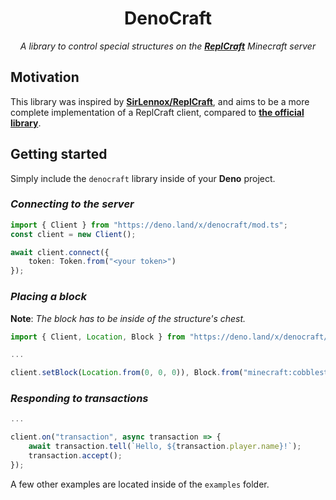 <h1 align="center">DenoCraft</h1>
<p align="center"><i>A library to control special structures on the <b><a href="https://mc.repl.game/">ReplCraft</a></b> Minecraft server</i></p>

## Motivation
This library was inspired by **[SirLennox/ReplCraft](https://github.com/SirLennox/ReplCraft)**, and aims to be a more complete
implementation of a ReplCraft client, compared to **[the official library](https://github.com/LeeFlemingRepl/replcraft-nodejs-client)**.

## Getting started
Simply include the `denocraft` library inside of your **Deno** project.

### *Connecting to the server*
```ts
import { Client } from "https://deno.land/x/denocraft/mod.ts";
const client = new Client();

await client.connect({
	token: Token.from("<your token>")
});
```

### *Placing a block*
**Note**: *The block has to be inside of the structure's chest.*
```ts
import { Client, Location, Block } from "https://deno.land/x/denocraft/mod.ts";

...

client.setBlock(Location.from(0, 0, 0)), Block.from("minecraft:cobblestone"));
```

### *Responding to transactions*
```ts
...

client.on("transaction", async transaction => {
	await transaction.tell(`Hello, ${transaction.player.name}!`);
	transaction.accept();
});
```

A few other examples are located inside of the `examples` folder.
